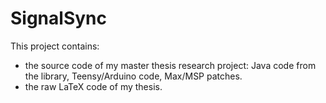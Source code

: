 # SignalSync
This project contains:
 * the source code of my master thesis research project: Java code from the library, Teensy/Arduino code, Max/MSP patches.
 * the raw LaTeX code of my thesis.
